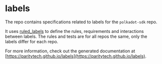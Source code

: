# labels

The repo contains specifications related to labels for the `polkadot-sdk` repo.

It uses [ruled_labels](https://github.com/paritytech/ruled_labels) to define the rules, requirements and interactions between labels.
The rules and tests are for all repos the same, only the labels differ for each repo.

For more information, check out the generated documentation at [https://paritytech.github.io/labels](https://paritytech.github.io/labels).
